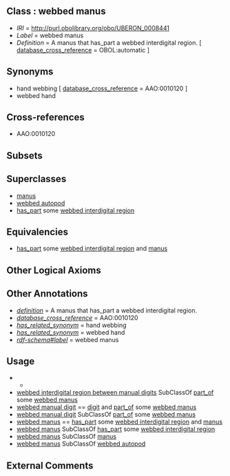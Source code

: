 
## Class : webbed manus

 * *IRI* = http://purl.obolibrary.org/obo/UBERON_0008441
 * *Label* = webbed manus
 * *Definition* = A manus that has_part a webbed interdigital region. [ [database_cross_reference](../../ef/oboInOwl#hasDbXref.md) = OBOL:automatic ]

## Synonyms

 * hand webbing [ [database_cross_reference](../../ef/oboInOwl#hasDbXref.md) = AAO:0010120 ]
 * webbed hand

## Cross-references

 * AAO:0010120

## Subsets


## Superclasses

 * [manus](../../UBERON/98/UBERON_0002398.md)
 * [webbed autopod](../../UBERON/40/UBERON_0008440.md)
 * [has_part](../../BFO/51/BFO_0000051.md) some [webbed interdigital region](../../UBERON/15/UBERON_0006015.md)

## Equivalencies

 * [has_part](../../BFO/51/BFO_0000051.md) some [webbed interdigital region](../../UBERON/15/UBERON_0006015.md) and [manus](../../UBERON/98/UBERON_0002398.md)

## Other Logical Axioms


## Other Annotations

 * *[definition](../../IAO/15/IAO_0000115.md)* = A manus that has_part a webbed interdigital region.
 * *[database_cross_reference](../../ef/oboInOwl#hasDbXref.md)* = AAO:0010120
 * *[has_related_synonym](../../ym/oboInOwl#hasRelatedSynonym.md)* = hand webbing
 * *[has_related_synonym](../../ym/oboInOwl#hasRelatedSynonym.md)* = webbed hand
 * *[rdf-schema#label](../../el/rdf-schema#label.md)* = webbed manus

## Usage

 * -
 * [webbed interdigital region between manual digits](../../UBERON/38/UBERON_0008438.md) SubClassOf [part_of](../../BFO/50/BFO_0000050.md) some [webbed manus](../../UBERON/41/UBERON_0008441.md)
 * [webbed manual digit](../../UBERON/44/UBERON_0008444.md) == [digit](../../UBERON/44/UBERON_0002544.md) and [part_of](../../BFO/50/BFO_0000050.md) some [webbed manus](../../UBERON/41/UBERON_0008441.md)
 * [webbed manual digit](../../UBERON/44/UBERON_0008444.md) SubClassOf [part_of](../../BFO/50/BFO_0000050.md) some [webbed manus](../../UBERON/41/UBERON_0008441.md)
 * [webbed manus](../../UBERON/41/UBERON_0008441.md) == [has_part](../../BFO/51/BFO_0000051.md) some [webbed interdigital region](../../UBERON/15/UBERON_0006015.md) and [manus](../../UBERON/98/UBERON_0002398.md)
 * [webbed manus](../../UBERON/41/UBERON_0008441.md) SubClassOf [has_part](../../BFO/51/BFO_0000051.md) some [webbed interdigital region](../../UBERON/15/UBERON_0006015.md)
 * [webbed manus](../../UBERON/41/UBERON_0008441.md) SubClassOf [manus](../../UBERON/98/UBERON_0002398.md)
 * [webbed manus](../../UBERON/41/UBERON_0008441.md) SubClassOf [webbed autopod](../../UBERON/40/UBERON_0008440.md)

## External Comments

